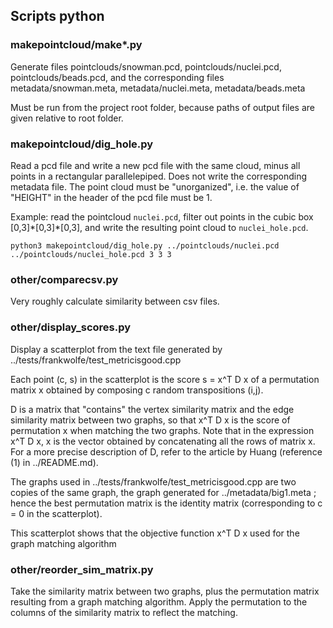 ## Scripts python
### makepointcloud/make*.py
Generate files pointclouds/snowman.pcd, pointclouds/nuclei.pcd, pointclouds/beads.pcd, and the corresponding files metadata/snowman.meta, metadata/nuclei.meta, metadata/beads.meta

Must be run from the project root folder, because paths of output files are given relative to root folder.

### makepointcloud/dig_hole.py
Read a pcd file and write a new pcd file with the same cloud, minus all points in a rectangular parallelepiped. Does not write the corresponding metadata file. The point cloud must be "unorganized", i.e. the value of "HEIGHT" in the header of the pcd file must be 1.

Example: read the pointcloud `nuclei.pcd`, filter out points in the cubic box [0,3]\*[0,3]\*[0,3], and write the resulting point cloud to `nuclei_hole.pcd`.
~~~~
python3 makepointcloud/dig_hole.py ../pointclouds/nuclei.pcd ../pointclouds/nuclei_hole.pcd 3 3 3
~~~~

### other/comparecsv.py
Very roughly calculate similarity between csv files.

### other/display_scores.py
Display a scatterplot from the text file generated by ../tests/frankwolfe/test_metricisgood.cpp

Each point (c, s) in the scatterplot is the score s = x^T D x of a permutation matrix x obtained by composing c random transpositions (i,j).

D is a matrix that "contains" the vertex similarity matrix and the edge similarity matrix between two graphs, so that x^T D x is the score of permutation x when matching the two graphs. Note that in the expression x^T D x, x is the vector obtained by concatenating all the rows of matrix x. For a more precise description of D, refer to the article by Huang (reference (1) in ../README.md).

The graphs used in ../tests/frankwolfe/test_metricisgood.cpp are two copies of the same graph, the graph generated for ../metadata/big1.meta ; hence the best permutation matrix is the identity matrix (corresponding to c = 0 in the scatterplot).

This scatterplot shows that the objective function x^T D x used for the graph matching algorithm

### other/reorder_sim_matrix.py
Take the similarity matrix between two graphs, plus the permutation matrix resulting from a graph matching algorithm. Apply the permutation to the columns of the similarity matrix to reflect the matching.
